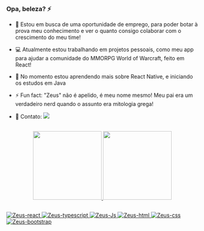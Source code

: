 ### Opa, beleza? ⚡


- 🌱 Estou em busca de uma oportunidade de emprego, para poder botar à prova meu conhecimento e ver o quanto consigo colaborar com o crescimento do meu time!
- 💻 Atualmente estou trabalhando em projetos pessoais, como meu app para ajudar a comunidade do MMORPG World of Warcraft, feito em React!
- 📕 No momento estou aprendendo mais sobre React Native, e iniciando os estudos em Java 
- ⚡ Fun fact: "Zeus" não é apelido, é meu nome mesmo! Meu pai era um verdadeiro nerd quando o assunto era mitologia grega!

- 📌 Contato: <a href="https://www.linkedin.com/in/zeus-amorim/" target="_blank" ><img src="https://img.shields.io/badge/-LinkedIn-%230077B5?style=for-the-badge&logo=linkedin&logoColor=white" target="_blank"></a> 

##

<div align="center">
  <a href="https://github.com/zeus0z">
  <img height="180em" src="https://github-readme-stats.vercel.app/api?username=zeus0z&show_icons=true&theme=vision-friendly-dark&include_all_commits=true&count_private=true"/>
  <img height="180em" src="https://github-readme-stats.vercel.app/api/top-langs/?username=zeus0z&layout=compact&langs_count=7&theme=vision-friendly-dark"/>
</div>
   
 ##
  
![Zeus-react](https://img.shields.io/badge/React-20232A?style=for-the-badge&logo=react&logoColor=61DAFB)
![Zeus-typescript](https://img.shields.io/badge/TypeScript-007ACC?style=for-the-badge&logo=typescript&logoColor=white)
![Zeus-Js](https://img.shields.io/badge/JavaScript-F7DF1E?style=for-the-badge&logo=javascript&logoColor=black)
![Zeus-html](https://img.shields.io/badge/HTML5-E34F26?style=for-the-badge&logo=html5&logoColor=white)
![Zeus-css](https://img.shields.io/badge/CSS3-1572B6?style=for-the-badge&logo=css3&logoColor=white)
![Zeus-bootstrap](https://img.shields.io/badge/Bootstrap-563D7C?style=for-the-badge&logo=bootstrap&logoColor=white)
